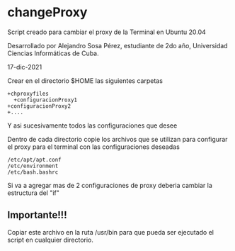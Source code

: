 # changeProxy
Script creado para cambiar el proxy de la Terminal en Ubuntu 20.04

Desarrollado por Alejandro Sosa Pérez, estudiante de 2do año, Universidad Ciencias Informáticas de Cuba.

17-dic-2021

Crear en el directorio $HOME las siguientes carpetas

	+chproxyfiles
	  +configuracionProxy1
    +configuracionProxy2
    +....
	
Y asi sucesivamente todos las configuraciones que desee

Dentro de cada directorio copie los archivos que se utilizan para
configurar el proxy para el terminal con las configuraciones deseadas

	/etc/apt/apt.conf
	/etc/environment
	/etc/bash.bashrc

Si va a agregar mas de 2 configuraciones de proxy deberia cambiar
la estructura del "if"  

##  **Importante!!!**
Copiar este archivo en la ruta /usr/bin para que pueda ser 
ejecutado el script en cualquier directorio.
